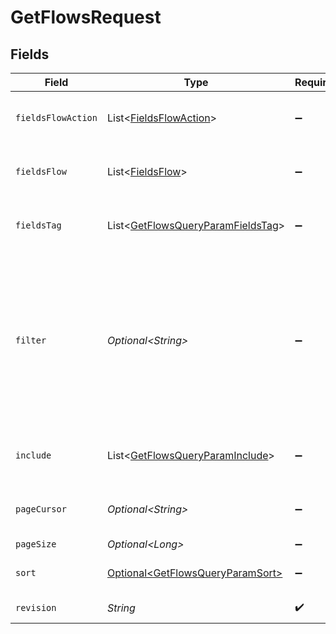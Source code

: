 # GetFlowsRequest


## Fields

| Field                                                                                                                                                                                                                                                                                                                                                                                                                                                                                    | Type                                                                                                                                                                                                                                                                                                                                                                                                                                                                                     | Required                                                                                                                                                                                                                                                                                                                                                                                                                                                                                 | Description                                                                                                                                                                                                                                                                                                                                                                                                                                                                              |
| ---------------------------------------------------------------------------------------------------------------------------------------------------------------------------------------------------------------------------------------------------------------------------------------------------------------------------------------------------------------------------------------------------------------------------------------------------------------------------------------- | ---------------------------------------------------------------------------------------------------------------------------------------------------------------------------------------------------------------------------------------------------------------------------------------------------------------------------------------------------------------------------------------------------------------------------------------------------------------------------------------- | ---------------------------------------------------------------------------------------------------------------------------------------------------------------------------------------------------------------------------------------------------------------------------------------------------------------------------------------------------------------------------------------------------------------------------------------------------------------------------------------- | ---------------------------------------------------------------------------------------------------------------------------------------------------------------------------------------------------------------------------------------------------------------------------------------------------------------------------------------------------------------------------------------------------------------------------------------------------------------------------------------- |
| `fieldsFlowAction`                                                                                                                                                                                                                                                                                                                                                                                                                                                                       | List\<[FieldsFlowAction](../../models/operations/FieldsFlowAction.md)>                                                                                                                                                                                                                                                                                                                                                                                                                   | :heavy_minus_sign:                                                                                                                                                                                                                                                                                                                                                                                                                                                                       | For more information please visit https://developers.klaviyo.com/en/v2024-10-15/reference/api-overview#sparse-fieldsets                                                                                                                                                                                                                                                                                                                                                                  |
| `fieldsFlow`                                                                                                                                                                                                                                                                                                                                                                                                                                                                             | List\<[FieldsFlow](../../models/operations/FieldsFlow.md)>                                                                                                                                                                                                                                                                                                                                                                                                                               | :heavy_minus_sign:                                                                                                                                                                                                                                                                                                                                                                                                                                                                       | For more information please visit https://developers.klaviyo.com/en/v2024-10-15/reference/api-overview#sparse-fieldsets                                                                                                                                                                                                                                                                                                                                                                  |
| `fieldsTag`                                                                                                                                                                                                                                                                                                                                                                                                                                                                              | List\<[GetFlowsQueryParamFieldsTag](../../models/operations/GetFlowsQueryParamFieldsTag.md)>                                                                                                                                                                                                                                                                                                                                                                                             | :heavy_minus_sign:                                                                                                                                                                                                                                                                                                                                                                                                                                                                       | For more information please visit https://developers.klaviyo.com/en/v2024-10-15/reference/api-overview#sparse-fieldsets                                                                                                                                                                                                                                                                                                                                                                  |
| `filter`                                                                                                                                                                                                                                                                                                                                                                                                                                                                                 | *Optional\<String>*                                                                                                                                                                                                                                                                                                                                                                                                                                                                      | :heavy_minus_sign:                                                                                                                                                                                                                                                                                                                                                                                                                                                                       | For more information please visit https://developers.klaviyo.com/en/v2024-10-15/reference/api-overview#filtering<br>Allowed field(s)/operator(s):<br>`id`: `any`<br>`name`: `contains`, `ends-with`, `equals`, `starts-with`<br>`status`: `equals`<br>`archived`: `equals`<br>`created`: `equals`, `greater-or-equal`, `greater-than`, `less-or-equal`, `less-than`<br>`updated`: `equals`, `greater-or-equal`, `greater-than`, `less-or-equal`, `less-than`<br>`trigger_type`: `equals` |
| `include`                                                                                                                                                                                                                                                                                                                                                                                                                                                                                | List\<[GetFlowsQueryParamInclude](../../models/operations/GetFlowsQueryParamInclude.md)>                                                                                                                                                                                                                                                                                                                                                                                                 | :heavy_minus_sign:                                                                                                                                                                                                                                                                                                                                                                                                                                                                       | For more information please visit https://developers.klaviyo.com/en/v2024-10-15/reference/api-overview#relationships                                                                                                                                                                                                                                                                                                                                                                     |
| `pageCursor`                                                                                                                                                                                                                                                                                                                                                                                                                                                                             | *Optional\<String>*                                                                                                                                                                                                                                                                                                                                                                                                                                                                      | :heavy_minus_sign:                                                                                                                                                                                                                                                                                                                                                                                                                                                                       | For more information please visit https://developers.klaviyo.com/en/v2024-10-15/reference/api-overview#pagination                                                                                                                                                                                                                                                                                                                                                                        |
| `pageSize`                                                                                                                                                                                                                                                                                                                                                                                                                                                                               | *Optional\<Long>*                                                                                                                                                                                                                                                                                                                                                                                                                                                                        | :heavy_minus_sign:                                                                                                                                                                                                                                                                                                                                                                                                                                                                       | Default: 50. Min: 1. Max: 50.                                                                                                                                                                                                                                                                                                                                                                                                                                                            |
| `sort`                                                                                                                                                                                                                                                                                                                                                                                                                                                                                   | [Optional\<GetFlowsQueryParamSort>](../../models/operations/GetFlowsQueryParamSort.md)                                                                                                                                                                                                                                                                                                                                                                                                   | :heavy_minus_sign:                                                                                                                                                                                                                                                                                                                                                                                                                                                                       | For more information please visit https://developers.klaviyo.com/en/v2024-10-15/reference/api-overview#sorting                                                                                                                                                                                                                                                                                                                                                                           |
| `revision`                                                                                                                                                                                                                                                                                                                                                                                                                                                                               | *String*                                                                                                                                                                                                                                                                                                                                                                                                                                                                                 | :heavy_check_mark:                                                                                                                                                                                                                                                                                                                                                                                                                                                                       | API endpoint revision (format: YYYY-MM-DD[.suffix])                                                                                                                                                                                                                                                                                                                                                                                                                                      |